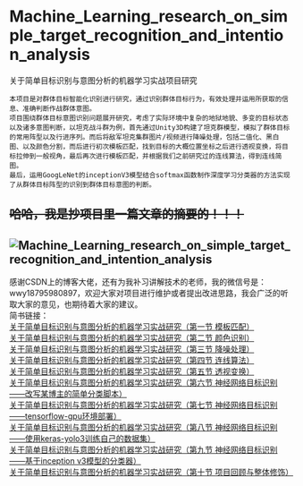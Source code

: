 # Machine_Learning_research_on_simple_target_recognition_and_intention_analysis
关于简单目标识别与意图分析的机器学习实战项目研究  

    本项目是对群体目标智能化识别进行研究，通过识别群体目标行为，有效处理并运用所获取的信息、准确判断作战群体意图。   
    项目围绕群体目标意图识别问题展开研究，考虑了实际环境中复杂的地狱地貌、多变的目标状态以及诸多意图判断，以坦克战斗群为例，首先通过Unity3D构建了坦克群模型，模拟了群体目标的常用阵型以及行进序列。而后将敌军坦克集群图片/视频进行降噪处理，包括二值化、黑白图、以及颜色分割，而后进行初次模板匹配，找到目标的大概位置坐标之后进行透视变换，将目标拉伸到一般视角，最后再次进行模板匹配，并根据我们之前研究过的连线算法，得到连线简图。  
    最后，运用GoogLeNet的inceptionV3模型结合softmax函数制作深度学习分类器的方法实现了从群体目标阵型的识别到群体目标意图的判断。  
~~哈哈，我是抄项目里一篇文章的摘要的！！！~~  
 ---
![Machine_Learning_research_on_simple_target_recognition_and_intention_analysis](https://upload-images.jianshu.io/upload_images/11477676-5ed9118875e8f7a5.png?imageMogr2/auto-orient/ "项目流程图")  
 ---   
感谢CSDN上的博客大佬，还有为我补习讲解技术的老师，我的微信号是：wwy18795980897，欢迎大家对项目进行维护或者提出改进思路，我会广泛的听取大家的意见，也期待着大家的建议。  
简书链接：  
[关于简单目标识别与意图分析的机器学习实战研究（第一节 模板匹配）](https://www.jianshu.com/p/cc681104c154)  
[关于简单目标识别与意图分析的机器学习实战研究（第二节 颜色识别）](https://www.jianshu.com/p/fdce3790146a)  
[关于简单目标识别与意图分析的机器学习实战研究（第三节 降噪处理）](https://www.jianshu.com/p/0087931ab7e9)  
[关于简单目标识别与意图分析的机器学习实战研究（第四节 连线算法）](https://www.jianshu.com/p/b6ce1d8b99fe)  
[关于简单目标识别与意图分析的机器学习实战研究（第五节 透视变换）](https://www.jianshu.com/p/160dee08db59)  
[关于简单目标识别与意图分析的机器学习实战研究（第六节 神经网络目标识别——改写某博主的简单分类脚本）](https://www.jianshu.com/p/174c32e1452a)  
[关于简单目标识别与意图分析的机器学习实战研究（第七节 神经网络目标识别——tensorflow-gpu环境部署）](https://www.jianshu.com/p/798e9b4a7c21)  
[关于简单目标识别与意图分析的机器学习实战研究（第八节 神经网络目标识别——使用keras-yolo3训练自己的数据集）](https://www.jianshu.com/p/0f6e6a81e269)  
[关于简单目标识别与意图分析的机器学习实战研究（第九节 神经网络目标识别——基于inception v3模型的分类器）](https://www.jianshu.com/p/76832d7eff2f)  
[关于简单目标识别与意图分析的机器学习实战研究（第十节 项目回顾与整体修饰）](https://www.jianshu.com/p/c430da1343d8)  
